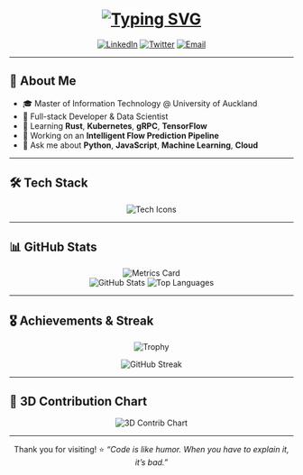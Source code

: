 <!-- README.md for Derek Liu’s GitHub Profile -->

<h1 align="center">
  <a href="https://derekliu.dev">
    <img src="https://readme-typing-svg.herokuapp.com?font=Fira%20Code&size=24&pause=1000&color=61DAFB&center=true&lines=console.log('Hello,+World!');%20Welcome+to+Derek's+GitHub!" alt="Typing SVG">
  </a>
</h1>

<p align="center">
  <a href="https://www.linkedin.com/in/derek-liu-228a16243/"><img src="https://img.shields.io/badge/LinkedIn-@derekliu-blue?logo=linkedin&style=flat-square" alt="LinkedIn"/></a>
  <a href="https://twitter.com/derekliu12138"><img src="https://img.shields.io/badge/Twitter-@derekliu12138-1DA1F2?logo=twitter&style=flat-square" alt="Twitter"/></a>
  <a href="mailto:liudongyu12138@gmail.com"><img src="https://img.shields.io/badge/Email-liudongyu12138%40example.com-red?logo=gmail&style=flat-square" alt="Email"/></a>
</p>

---

## 🚀 About Me
- 🎓 Master of Information Technology @ University of Auckland  
- 💼 Full-stack Developer & Data Scientist  
- 🌱 Learning **Rust**, **Kubernetes**, **gRPC**, **TensorFlow**  
- 🔭 Working on an **Intelligent Flow Prediction Pipeline**  
- 💬 Ask me about **Python**, **JavaScript**, **Machine Learning**, **Cloud**  

---

## 🛠 Tech Stack

<p align="center">
  <img src="https://skillicons.dev/icons?i=python,js,ts,java,cpp,html,css,docker,k8s,aws,azure,git,linux" alt="Tech Icons"/>
</p>

---

## 📊 GitHub Stats

<div align="center">
  <img src="[https://metrics.lecoq.io/derekliu12138?template=classic&config.timezone=Asia%2FShanghai](https://metrics.lecoq.io/derekliu12138?template=classic&base=header%2C%20activity%2C%20community%2C%20repositories%2C%20metadata&base.indepth=false&base.hireable=false&base.skip=false&config.timezone=Pacific%2FAuckland)" alt="Metrics Card"/>
</div>

<div align="center">
  <img src="https://github-readme-stats.vercel.app/api?username=derekliu12138&hide_title=true&hide_border=true&show_icons=true&theme=radical" alt="GitHub Stats"/>
  <img src="https://github-readme-stats.vercel.app/api/top-langs/?username=derekliu12138&hide_title=true&hide_border=true&layout=compact&theme=radical" alt="Top Languages"/>
</div>

---

## 🎖️ Achievements & Streak

<p align="center">
  <img src="https://github-profile-trophy.vercel.app/?username=derekliu12138&theme=darkhub&no-frame=true&column=4" alt="Trophy"/>
</p>

<p align="center">
  <img src="https://github-readme-streak-stats.herokuapp.com/?user=derekliu12138&theme=dark&hide_border=true" alt="GitHub Streak"/>
</p>

---

## 🎨 3D Contribution Chart

<p align="center">
  <img src="https://github-profile-3d-contrib.vercel.app/profile?username=derekliu12138&theme=dracula" alt="3D Contrib Chart"/>
</p>

---

<p align="center">
  Thank you for visiting! ⭐️  
  <em>“Code is like humor. When you have to explain it, it’s bad.”</em>
</p>
